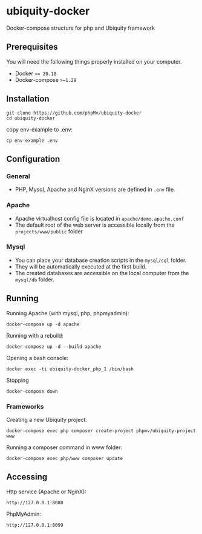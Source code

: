 # ubiquity-docker
Docker-compose structure for php and Ubiquity framework

## Prerequisites

You will need the following things properly installed on your computer.

* Docker `>= 20.10`
* Docker-compose `>=1.29`

## Installation
```
git clone https://github.com/phpMv/ubiquity-docker
cd ubiquity-docker
```

copy env-example to .env:
```
cp env-example .env
```

## Configuration
### General
- PHP, Mysql, Apache and NginX versions are defined in `.env` file.
### Apache
- Apache virtualhost config file is located in `apache/demo.apache.conf`
- The default root of the web server is accessible locally from the `projects/www/public` folder

### Mysql
- You can place your database creation scripts in the `mysql/sql` folder.
- They will be automatically executed at the first build.
- The created databases are accessible on the local computer from the `mysql/db` folder.

## Running

Running Apache (with mysql, php, phpmyadmin):
```
docker-compose up -d apache
```

Running with a rebuild:
```
docker-compose up -d --build apache
```

Opening a bash console:
```
docker exec -ti ubiquity-docker_php_1 /bin/bash
```

Stopping
```
docker-compose down
```
### Frameworks

Creating a new Ubiquity project:
```
docker-compose exec php composer create-project phpmv/ubiquity-project www
```

Running a composer command in www folder:
```
docker-compose exec php/www composer update
```

## Accessing

Http service (Apache or NginX):
```
http://127.0.0.1:8080
```

PhpMyAdmin:
```
http://127.0.0.1:8099
```
